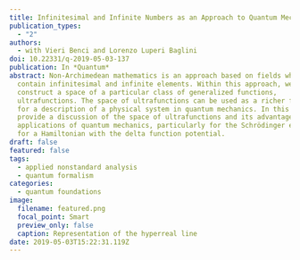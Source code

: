 ```yaml
---
title: Infinitesimal and Infinite Numbers as an Approach to Quantum Mechanics
publication_types:
  - "2"
authors:
  - with Vieri Benci and Lorenzo Luperi Baglini
doi: 10.22331/q-2019-05-03-137
publication: In *Quantum*
abstract: Non-Archimedean mathematics is an approach based on fields which
  contain infinitesimal and infinite elements. Within this approach, we
  construct a space of a particular class of generalized functions,
  ultrafunctions. The space of ultrafunctions can be used as a richer framework
  for a description of a physical system in quantum mechanics. In this paper, we
  provide a discussion of the space of ultrafunctions and its advantages in the
  applications of quantum mechanics, particularly for the Schrödinger equation
  for a Hamiltonian with the delta function potential.
draft: false
featured: false
tags:
  - applied nonstandard analysis
  - quantum formalism
categories:
  - quantum foundations
image:
  filename: featured.png
  focal_point: Smart
  preview_only: false
  caption: Representation of the hyperreal line
date: 2019-05-03T15:22:31.119Z
---
```

